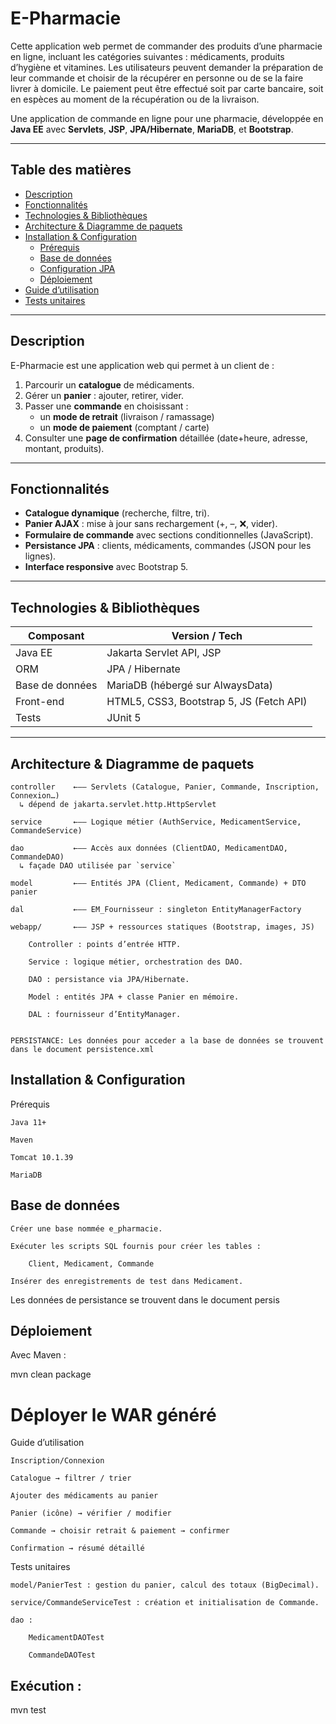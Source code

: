 # E-Pharmacie

Cette application web permet de commander des produits d’une pharmacie en ligne, incluant les catégories suivantes : médicaments, produits d’hygiène et vitamines.
Les utilisateurs peuvent demander la préparation de leur commande et choisir de la récupérer en personne ou de se la faire livrer à domicile.
Le paiement peut être effectué soit par carte bancaire, soit en espèces au moment de la récupération ou de la livraison.

Une application de commande en ligne pour une pharmacie, développée en **Java EE** avec **Servlets**, **JSP**, **JPA/Hibernate**, **MariaDB**, et **Bootstrap**.

---

## Table des matières

- [Description](#description)  
- [Fonctionnalités](#fonctionnalités)  
- [Technologies & Bibliothèques](#technologies--bibliothèques)  
- [Architecture & Diagramme de paquets](#architecture--diagramme-de-paquets)  
- [Installation & Configuration](#installation--configuration)  
  - [Prérequis](#prérequis)  
  - [Base de données](#base-de-données)  
  - [Configuration JPA](#configuration-jpa)  
  - [Déploiement](#déploiement)  
- [Guide d’utilisation](#guide-dutilisation)  
- [Tests unitaires](#tests-unitaires)  


---

## Description

E-Pharmacie est une application web qui permet à un client de :

1. Parcourir un **catalogue** de médicaments.  
2. Gérer un **panier** : ajouter, retirer, vider.  
3. Passer une **commande** en choisissant :
   - un **mode de retrait** (livraison / ramassage)  
   - un **mode de paiement** (comptant / carte)  
4. Consulter une **page de confirmation** détaillée (date+heure, adresse, montant, produits).

---

## Fonctionnalités

- **Catalogue dynamique** (recherche, filtre, tri).  
- **Panier AJAX** : mise à jour sans rechargement (+, –, ❌, vider).  
- **Formulaire de commande** avec sections conditionnelles (JavaScript).  
- **Persistance JPA** : clients, médicaments, commandes (JSON pour les lignes).  
- **Interface responsive** avec Bootstrap 5.  

---

## Technologies & Bibliothèques

| Composant                | Version / Tech                           |
|--------------------------|------------------------------------------|
| Java EE                  | Jakarta Servlet API, JSP                 |
| ORM                      | JPA / Hibernate                          |
| Base de données          | MariaDB (hébergé sur AlwaysData)         |
| Front-end                | HTML5, CSS3, Bootstrap 5, JS (Fetch API) |
| Tests                    | JUnit 5                                  |

---

## Architecture & Diagramme de paquets

```text
controller    ←–– Servlets (Catalogue, Panier, Commande, Inscription, Connexion…)
  ↳ dépend de jakarta.servlet.http.HttpServlet

service       ←–– Logique métier (AuthService, MedicamentService, CommandeService)

dao           ←–– Accès aux données (ClientDAO, MedicamentDAO, CommandeDAO)
  ↳ façade DAO utilisée par `service`

model         ←–– Entités JPA (Client, Medicament, Commande) + DTO panier

dal           ←–– EM_Fournisseur : singleton EntityManagerFactory

webapp/       ←–– JSP + ressources statiques (Bootstrap, images, JS)

    Controller : points d’entrée HTTP.

    Service : logique métier, orchestration des DAO.

    DAO : persistance via JPA/Hibernate.

    Model : entités JPA + classe Panier en mémoire.

    DAL : fournisseur d’EntityManager.
	
	
PERSISTANCE: Les données pour acceder a la base de données se trouvent dans le document persistence.xml 
```

## Installation & Configuration
Prérequis

    Java 11+

    Maven

    Tomcat 10.1.39

    MariaDB

## Base de données

    Créer une base nommée e_pharmacie.

    Exécuter les scripts SQL fournis pour créer les tables :

        Client, Medicament, Commande

    Insérer des enregistrements de test dans Medicament.


Les données de persistance se trouvent dans le document persis

## Déploiement

Avec Maven :

mvn clean package


# Déployer le WAR généré

Guide d’utilisation

    Inscription/Connexion

    Catalogue → filtrer / trier

    Ajouter des médicaments au panier

    Panier (icône) → vérifier / modifier

    Commande → choisir retrait & paiement → confirmer

    Confirmation → résumé détaillé

Tests unitaires

    model/PanierTest : gestion du panier, calcul des totaux (BigDecimal).

    service/CommandeServiceTest : création et initialisation de Commande.

    dao :

        MedicamentDAOTest

        CommandeDAOTest

## Exécution :

mvn test

